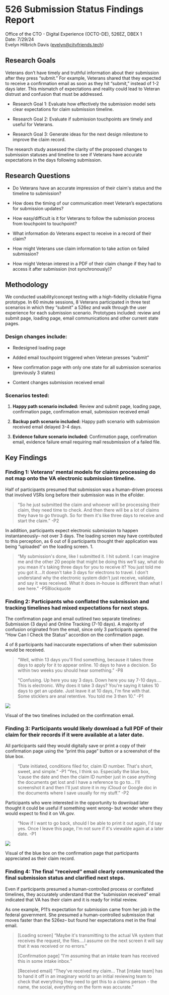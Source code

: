 # 526 Submission Status Findings Report

Office of the CTO - Digital Experience (OCTO-DE), 526EZ, DBEX 1  
Date: 7/29/24  
Evelyn Hilbrich Davis (evelyn@cityfriends.tech)

## Research Goals

Veterans don’t have timely and truthful information about their submission after they press “submit.” For example, Veterans shared that they expected to receive a confirmation email as soon as they hit “submit,” instead of 1-2 days later. This mismatch of expectations and reality could lead to Veteran distrust and confusion that must be addressed.

-   Research Goal 1: Evaluate how effectively the submission model sets clear expectations for claim submission timeline.
    
-   Research Goal 2: Evaluate if submission touchpoints are timely and useful for Veterans.
    
-   Research Goal 3: Generate ideas for the next design milestone to improve the claim record.
    

The research study assessed the clarity of the proposed changes to submission statuses and timeline to see if Veterans have accurate expectations in the days following submission.

## Research Questions

-   Do Veterans have an accurate impression of their claim's status and the timeline to submission?
    
-   How does the timing of our communication meet Veteran’s expectations for submission updates?
    
-   How easy/difficult is it for Veterans to follow the submission process from touchpoint to touchpoint?
    
-   What information do Veterans expect to receive in a record of their claim?
    
-   How might Veterans use claim information to take action on failed submission?
    
-   How might Veteran interest in a PDF of their claim change if they had to access it after submission (not synchronously)?  
      
    

## Methodology

We conducted usability/concept testing with a high-fidelity clickable Figma prototype. In 60 minute sessions, 8 Veterans participated in three test scenarios in which they “submit” a 526ez and walk through the user experience for each submission scenario. Prototypes included: review and submit page, loading page, email communications and other current state pages.

### Design changes include:

-   Redesigned loading page
    
-   Added email touchpoint triggered when Veteran presses “submit”
    
-   New confirmation page with only one state for all submission scenarios (previously 3 states)
    
-   Content changes submission received email
    

### Scenarios tested:

1.  **Happy path scenario included:** Review and submit page, loading page, confirmation page, confirmation email, submission received email
    
2.  **Backup path scenario included:** Happy path scenario with submission received email delayed 3-4 days.
    
3.  **Evidence failure scenario included:** Confirmation page, confirmation email, evidence failure email requiring mail resubmission of a failed file.

## Key Findings

### Finding 1: Veterans’ mental models for claims processing do not map onto the VA electronic submission timeline.
   
Half of participants presumed that submission was a human-driven process that involved VSRs long before their submission was in the eFolder.
   
> “So he just submitted the claim and whoever will be processing
>               their claim, they need time to check. And then there will be a
>               lot of claims they have to go through. So for them it's like
>               three days to receive and start the claim.” -P2

In addition, participants expect electronic submission to happen instantaneously– not over 3 days. The loading screen may have contributed to this perception, as 6 out of 8 participants thought their application was being “uploaded” on the loading screen.
1.  

> “My submission's done, like I submitted it. I hit submit. I can imagine me and the other 20 people that might be doing this we'll say, what do you mean it's taking three days for you to receive it? You just told me you got it….It doesn't take 3 days for electrons to travel. I don't understand why the electronic system didn't just receive, validate, and say it was received. What it does in-house is different than what I see here.” -P5Blockquote


    

### Finding 2: Participants who conflated the submission and tracking timelines had mixed expectations for next steps.
    
The confirmation page and email outlined two separate timelines: Submission (3 days) and Online Tracking (7-10 days). A majority of confusion originated from the email, since only 3 participants opened the “How Can I Check the Status” accordion on the confirmation page.
    
4 of 8 participants had inaccurate expectations of when their submission would be received.  

> “Well, within 13 days you'll find something, because it takes three days to apply for it to appear online. 10 days to have a decision. So within two weeks you should hear something.” -P8
> 
> “Confusing. Up here you say 3 days. Down here you say 7-10 days…. This is electronic. Why does it take 3 days? You're saying it takes 10 days to get an update. Just leave it at 10 days, I'm fine with that. Some sticklers are anal retentive. You told me 3 then 10.” -P1

![](https://lh7-rt.googleusercontent.com/docsz/AD_4nXfYhAG8sKI4o-MSC0iUW4Ecle9CEQoP-6r12aX6jdnsYG_Zj4FPeaCFovd0BHvBZSQzH2sMENe4LTrGcxYScRi1KNE_0P0dDmP2oF54XT2khrm4-tg23UaFmK3uRZAzNgbpK99uNR2lV2oIWIPO_PMT5Q?key=_XP6icDIUWBzVd77WL-e9A)

Visual of the two timelines included on the confirmation email.

### Finding 3: Participants would likely download a full PDF of their claim for their records if it were available at a later date.
    
All participants said they would digitally save or print a copy of their confirmation page using the “print this page” button or a screenshot of the blue box.

> “Date initiated, conditions filed for, claim ID number. That's short,
> sweet, and simple.” -P1
>      “Yes, I think so. Especially the blue box, 'cause the date and then the claim ID number just in case anything the documents get lost
> and I have a reference to go to... I'll screenshot it and then I'll
> just store it in my iCloud or Google doc in the documents where I save
> usually for my stuff.” -P2

 Participants who were interested in the opportunity to download later thought it could be useful if something went wrong– but wonder where they would expect to find it on VA.gov.
    
> “Now if I want to go back, should I be able to print it out again, I'd say yes. Once I leave this page, I'm not sure if it's viewable again at a later date. -P1

![](https://lh7-rt.googleusercontent.com/docsz/AD_4nXfJ08-lHYKlVCEQAuUwOwoev9cZTr_FE85g50fCqTZpjTPE0J9wRVgBoR12dEGoWcsUY1zV2UxgGx3ZsmSorjfVZAllXejxMGtVjkvfCU2KuSYUX3uEwp5Dzglqpc1zZqfd8qdLF_oI1cRhZSSMoRCq9A?key=_XP6icDIUWBzVd77WL-e9A)

Visual of the blue box on the confirmation page that participants appreciated as their claim record.

 ### Finding 4: The final “received” email clearly communicated the final submission status and clarified next steps.
    
Even if participants presumed a human-controlled process or conflated timelines, they accurately understand that the “submission received” email indicated that VA has their claim and it is ready for initial review.
    
As one example, P11’s expectation for submission came from her job in the federal government. She presumed a human-controlled submission that moves faster than the 526ez– but found her expectations met in the final email.
 
>   [Loading screen] “Maybe it's transmitting to the actual VA system
> that receives the request, the files….I assume on the next screen it
> will say that it was received or no errors.”
>     
> [Confirmation page] “I'm assuming that an intake team has received this in some intake inbox.”
>     
> [Received email] “They've received my claim… That [intake team] has to hand it off in an imaginary world to an initial reviewing team
> to check that everything they need to get this to a claims person -
> the name, the social, everything on the form was accurate.”

    


    
